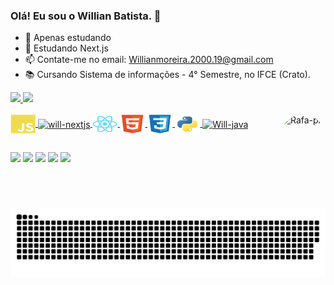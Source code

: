 ### Olá! Eu sou o Willian Batista. 👋

- 🔭 Apenas estudando
- 🌱 Estudando Next.js
- 📫 Contate-me no email: Willianmoreira.2000.19@gmail.com
- 📚 Cursando Sistema de informações - 4° Semestre, no IFCE (Crato).

<div align="inline">
  <a href="https://github.com/natalnalua">
  <img height="180em" src="https://github-readme-stats.vercel.app/api?username=natalnalua&show_icons=true&theme=dracula&include_all_commits=true&count_private=true"/>
  <img height="180em" src="https://github-readme-stats.vercel.app/api/top-langs/?username=natalnalua&layout=compact&langs_count=7&theme=dracula"/>
</div>
  
<div style="display: inline_block"><br>
  <img align="center" alt="will-Js" height="30" width="40" src="https://raw.githubusercontent.com/devicons/devicon/master/icons/javascript/javascript-plain.svg">
  <img align="center" alt="will-nextjs" height="30" width="40" src="https://cdn.jsdelivr.net/gh/devicons/devicon/icons/nextjs/nextjs-original.svg">
  <img align="center" alt="will-React" height="30" width="40" src="https://raw.githubusercontent.com/devicons/devicon/master/icons/react/react-original.svg">
  <img align="center" alt="will-HTML" height="30" width="40" src="https://raw.githubusercontent.com/devicons/devicon/master/icons/html5/html5-original.svg">
  <img align="center" alt="will-CSS" height="30" width="40" src="https://raw.githubusercontent.com/devicons/devicon/master/icons/css3/css3-original.svg">
  <img align="center" alt="will-Python" height="30" width="40" src="https://raw.githubusercontent.com/devicons/devicon/master/icons/python/python-original.svg">
  <img align="center" alt="Will-java" height="30" width="40" src="https://cdn.jsdelivr.net/gh/devicons/devicon/icons/java/java-original-wordmark.svg">
 <img align="right" alt="Rafa-pic" height="150" style="border-radius:50px;" src="https://media.discordapp.net/attachments/767627817079930901/903372303583285268/ezgif.com-gif-maker.gif?width=432&height=432">
</div>
  
  ##
  
<div>
  <a href="https://bit.ly/3ngZ62V" target="_blank"><img src="https://img.shields.io/badge/WhatsApp-25D366?style=for-the-badge&logo=whatsapp&logoColor=white" target="_blank"></a>
  <a href="https://www.instagram.com/natalnalua" target="_blank"><img src="https://img.shields.io/badge/-Instagram-%23E4405F?style=for-the-badge&logo=instagram&logoColor=white" target="_blank"></a>
  <a href="https://t.me/Natalnalua" target="_blank"><img src="https://img.shields.io/badge/Telegram-2CA5E0?style=for-the-badge&logo=telegram&logoColor=white" target="_blank"></a> 
  <a href = "mailto:contatowillian.alves.batista08@aluno.ifce.edu.br"><img src="https://img.shields.io/badge/-Gmail-%23333?style=for-the-badge&logo=gmail&logoColor=white" target="_blank"></a>
  <a href="linkedin.com/in/willian-alves-batista-b32b14206" target="_blank"><img src="https://img.shields.io/badge/-LinkedIn-%230077B5?style=for-the-badge&logo=linkedin&logoColor=white" target="_blank"></a>  
  
</div>
  
  ![Snake animation](https://github.com/Natalnalua/natalnalua/blob/output/github-contribution-grid-snake.svg)
  

  
